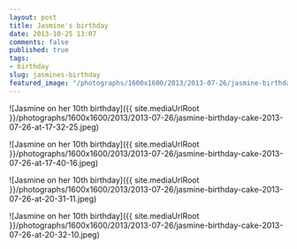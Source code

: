 ```yaml
---
layout: post
title: Jasmine's birthday
date: 2013-10-25 13:07
comments: false
published: true
tags: 
- birthday 
slug: jasmines-birthday
featured_image: "/photographs/1600x1600/2013/2013-07-26/jasmine-birthday-cake-2013-07-26-at-17-32-25.jpeg"
---
```

![Jasmine on her 10th birthday]({{ site.mediaUrlRoot }}/photographs/1600x1600/2013/2013-07-26/jasmine-birthday-cake-2013-07-26-at-17-32-25.jpeg)

![Jasmine on her 10th birthday]({{ site.mediaUrlRoot }}/photographs/1600x1600/2013/2013-07-26/jasmine-birthday-cake-2013-07-26-at-17-40-16.jpeg)

![Jasmine on her 10th birthday]({{ site.mediaUrlRoot }}/photographs/1600x1600/2013/2013-07-26/jasmine-birthday-cake-2013-07-26-at-20-31-11.jpeg)

![Jasmine on her 10th birthday]({{ site.mediaUrlRoot }}/photographs/1600x1600/2013/2013-07-26/jasmine-birthday-cake-2013-07-26-at-20-32-10.jpeg)
